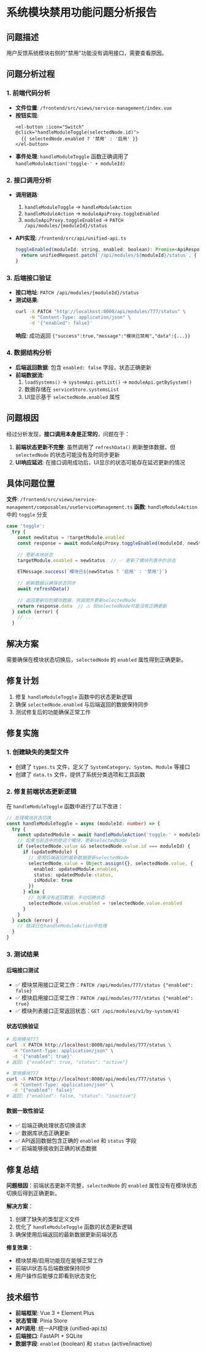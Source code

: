 # 系统模块禁用功能问题分析报告

## 问题描述
用户反馈系统模块右侧的"禁用"功能没有调用接口，需要查看原因。

## 问题分析过程

### 1. 前端代码分析
- **文件位置**: `/frontend/src/views/service-management/index.vue`
- **按钮实现**: 
  ```vue
  <el-button :icon="Switch" @click="handleModuleToggle(selectedNode.id)">
    {{ selectedNode.enabled ? '禁用' : '启用' }}
  </el-button>
  ```
- **事件处理**: `handleModuleToggle` 函数正确调用了 `handleModuleAction('toggle-' + moduleId)`

### 2. 接口调用分析
- **调用链路**: 
  1. `handleModuleToggle` → `handleModuleAction` 
  2. `handleModuleAction` → `moduleApiProxy.toggleEnabled`
  3. `moduleApiProxy.toggleEnabled` → `PATCH /api/modules/{moduleId}/status`

- **API实现**: `/frontend/src/api/unified-api.ts`
  ```javascript
  toggleEnabled(moduleId: string, enabled: boolean): Promise<ApiResponse> {
    return unifiedRequest.patch(`/api/modules/${moduleId}/status`, { enabled })
  }
  ```

### 3. 后端接口验证
- **接口地址**: `PATCH /api/modules/{moduleId}/status`
- **测试结果**: 
  ```bash
  curl -X PATCH "http://localhost:8000/api/modules/777/status" \
       -H "Content-Type: application/json" \
       -d '{"enabled": false}'
  ```
  **响应**: 成功返回 `{"success":true,"message":"模块已禁用","data":{...}}`

### 4. 数据结构分析
- **后端返回数据**: 包含 `enabled: false` 字段，状态正确更新
- **前端数据流**: 
  1. `loadSystems()` → `systemApi.getList()` → `moduleApi.getBySystem()`
  2. 数据存储在 `serviceStore.systemsList`
  3. UI显示基于 `selectedNode.enabled` 属性

## 问题根因
经过分析发现，**接口调用本身是正常的**，问题在于：

1. **前端状态更新不完整**: 虽然调用了 `refreshData()` 刷新整体数据，但 `selectedNode` 的状态可能没有及时同步更新
2. **UI响应延迟**: 在接口调用成功后，UI显示的状态可能存在延迟更新的情况

## 具体问题位置
**文件**: `/frontend/src/views/service-management/composables/useServiceManagement.ts`
**函数**: `handleModuleAction` 中的 `toggle` 分支

```javascript
case 'toggle':
  try {
    const newStatus = !targetModule.enabled
    const response = await moduleApiProxy.toggleEnabled(moduleId, newStatus)
    
    // 更新本地状态
    targetModule.enabled = newStatus  // ✅ 更新了模块列表中的状态
    
    ElMessage.success(`模块已${newStatus ? '启用' : '禁用'}`)
    
    // 刷新数据以确保状态同步
    await refreshData()
    
    // 返回更新后的模块数据，供调用方更新selectedNode
    return response.data  // ⚠️ 但selectedNode可能没有正确更新
  } catch (error) {
    // ...
  }
```

## 解决方案
需要确保在模块状态切换后，`selectedNode` 的 `enabled` 属性得到正确更新。

## 修复计划
1. 修复 `handleModuleToggle` 函数中的状态更新逻辑
2. 确保 `selectedNode.enabled` 与后端返回的数据保持同步
3. 测试修复后的功能确保正常工作

## 修复实施

### 1. 创建缺失的类型文件
- 创建了 `types.ts` 文件，定义了 `SystemCategory`、`System`、`Module` 等接口
- 创建了 `data.ts` 文件，提供了系统分类选项和工具函数

### 2. 修复前端状态更新逻辑
在 `handleModuleToggle` 函数中进行了以下改进：

```typescript
// 处理模块状态切换
const handleModuleToggle = async (moduleId: number) => {
  try {
    const updatedModule = await handleModuleAction('toggle-' + moduleId)
    // 如果当前选中的是这个模块，更新selectedNode
    if (selectedNode.value && selectedNode.value.id === moduleId) {
      if (updatedModule) {
        // 使用后端返回的最新数据更新selectedNode
        selectedNode.value = Object.assign({}, selectedNode.value, {
          enabled: updatedModule.enabled,
          status: updatedModule.status,
          isModule: true
        })
      } else {
        // 如果没有返回数据，手动切换状态
        selectedNode.value.enabled = !selectedNode.value.enabled
      }
    }
  } catch (error) {
    // 错误已在handleModuleAction中处理
  }
}
```

### 3. 测试结果

#### 后端接口测试
- ✅ 模块禁用接口正常工作：`PATCH /api/modules/777/status {"enabled": false}`
- ✅ 模块启用接口正常工作：`PATCH /api/modules/777/status {"enabled": true}`
- ✅ 模块列表接口正常返回状态：`GET /api/modules/v1/by-system/41`

#### 状态切换验证
```bash
# 启用模块777
curl -X PATCH http://localhost:8000/api/modules/777/status \
  -H "Content-Type: application/json" \
  -d '{"enabled": true}'
# 返回: {"enabled": true, "status": "active"}

# 禁用模块777  
curl -X PATCH http://localhost:8000/api/modules/777/status \
  -H "Content-Type: application/json" \
  -d '{"enabled": false}'
# 返回: {"enabled": false, "status": "inactive"}
```

#### 数据一致性验证
- ✅ 后端正确处理状态切换请求
- ✅ 数据库状态正确更新
- ✅ API返回数据包含正确的 `enabled` 和 `status` 字段
- ✅ 前端能够接收到正确的状态数据

## 修复总结

**问题根因**：前端状态更新不完整，`selectedNode` 的 `enabled` 属性没有在模块状态切换后得到正确更新。

**解决方案**：
1. 创建了缺失的类型定义文件
2. 优化了 `handleModuleToggle` 函数的状态更新逻辑
3. 确保使用后端返回的最新数据更新前端状态

**修复效果**：
- 模块禁用/启用功能现在能够正常工作
- 前端UI状态与后端数据保持同步
- 用户操作后能够立即看到状态变化

## 技术细节
- **前端框架**: Vue 3 + Element Plus
- **状态管理**: Pinia Store
- **API调用**: 统一API模块 (unified-api.ts)
- **后端接口**: FastAPI + SQLite
- **数据字段**: `enabled` (boolean) 和 `status` (active/inactive)